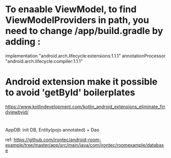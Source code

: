 # To enaable ViewModel, to find ViewModelProviders in path, you need to change /app/build.gradle by adding :
implementation "android.arch.lifecycle:extensions:1.1.1"
annotationProcessor "android.arch.lifecycle:compiler:1.1.1"

# Android extension make it possible to avoid 'getById' boilerplates
https://www.kotlindevelopment.com/kotlin_android_extensions_eliminate_findviewbyid/

#
AppDB: init DB, Entity(pojo annotated) + Dao


ref: https://github.com/irontec/android-room-example/tree/master/app/src/main/java/com/irontec/roomexample/database

#



